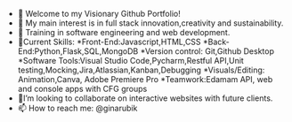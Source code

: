 - 👋 Welcome to my Visionary Github Portfolio!
- 👀 My main interest is in full stack innovation,creativity and sustainability.
- 🌱 Training in software engineering and web development.
- 🌈Current Skills:
*Front-End:Javascript,HTML,CSS
*Back-End:Python,Flask,SQL,MongoDB
*Version control: Git,Github Desktop
*Software Tools:Visual Studio Code,Pycharm,Restful API,Unit testing,Mocking,Jira,Atlassian,Kanban,Debugging
*Visuals/Editing: Animation,Canva, Adobe Premiere Pro
*Teamwork:Edamam API, web and console apps with CFG groups
- 📸I’m looking to collaborate on interactive websites with future clients.
- 📫 How to reach me: @ginarubik 

<!---
ginarubik/ginarubik is a ✨ special ✨ repository because its `README.md` (this file) appears on your GitHub profile.
You can click the Preview link to take a look at your changes.
--->
